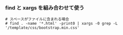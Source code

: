 ### find と xargs を組み合わせて使う

	# スペースがファイルに含まれる場合
	# find . -name '*.html' -print0 | xargs -0 grep -L '/template/css/bootstrap.min.css'
